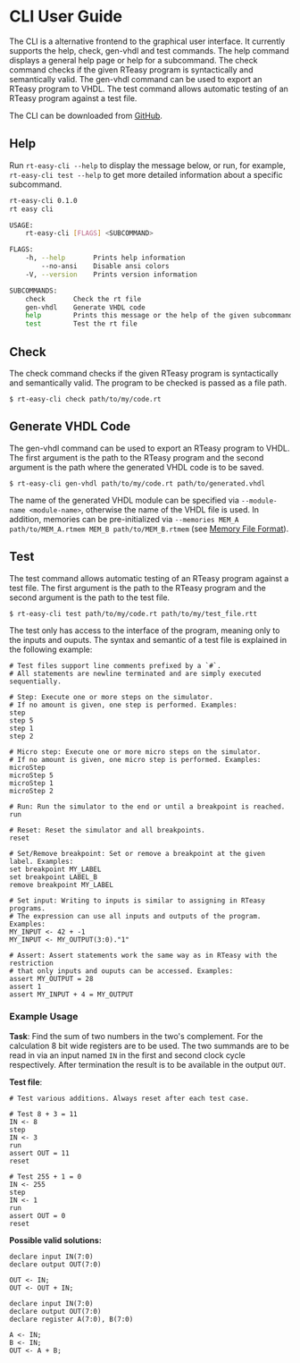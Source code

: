 # CLI User Guide

The CLI is a alternative frontend to the graphical user interface. It currently supports the help, check, gen-vhdl and test commands. The help command displays a general help page or help for a subcommand. The check command checks if the given RTeasy program is syntactically and semantically valid. The gen-vhdl command can be used to export an RTeasy program to VHDL. The test command allows automatic testing of an RTeasy program against a test file.

The CLI can be downloaded from [GitHub](https://github.com/iti-luebeck/rteasy-online/releases).

## Help

Run `rt-easy-cli --help` to display the message below, or run, for example, `rt-easy-cli test --help` to get more detailed information about a specific subcommand.

```bash
rt-easy-cli 0.1.0
rt easy cli

USAGE:
    rt-easy-cli [FLAGS] <SUBCOMMAND>

FLAGS:
    -h, --help       Prints help information
        --no-ansi    Disable ansi colors
    -V, --version    Prints version information

SUBCOMMANDS:
    check       Check the rt file
    gen-vhdl    Generate VHDL code
    help        Prints this message or the help of the given subcommand(s)
    test        Test the rt file
```

## Check

The check command checks if the given RTeasy program is syntactically and semantically valid. The program to be checked is passed as a file path.

```shell
$ rt-easy-cli check path/to/my/code.rt
```

## Generate VHDL Code

The gen-vhdl command can be used to export an RTeasy program to VHDL. The first argument is the path to the RTeasy program and the second argument is the path where the generated VHDL code is to be saved.

```shell
$ rt-easy-cli gen-vhdl path/to/my/code.rt path/to/generated.vhdl
```

The name of the generated VHDL module can be specified via `--module-name <module-name>`, otherwise the name of the VHDL file is used. In addition, memories can be pre-initialized via `--memories MEM_A path/to/MEM_A.rtmem MEM_B path/to/MEM_B.rtmem` (see [Memory File Format](../advanced/memory-file-format.md)).

## Test

The test command allows automatic testing of an RTeasy program against a test file. The first argument is the path to the RTeasy program and the second argument is the path to the test file.

```shell
$ rt-easy-cli test path/to/my/code.rt path/to/my/test_file.rtt
```

The test only has access to the interface of the program, meaning only to the inputs and ouputs. The syntax and semantic of a test file is explained in the following example:

```rteasy,ignore
# Test files support line comments prefixed by a `#`.
# All statements are newline terminated and are simply executed sequentially.

# Step: Execute one or more steps on the simulator.
# If no amount is given, one step is performed. Examples:
step
step 5
step 1
step 2

# Micro step: Execute one or more micro steps on the simulator.
# If no amount is given, one micro step is performed. Examples:
microStep
microStep 5
microStep 1
microStep 2

# Run: Run the simulator to the end or until a breakpoint is reached.
run

# Reset: Reset the simulator and all breakpoints.
reset

# Set/Remove breakpoint: Set or remove a breakpoint at the given label. Examples:
set breakpoint MY_LABEL
set breakpoint LABEL_B
remove breakpoint MY_LABEL

# Set input: Writing to inputs is similar to assigning in RTeasy programs.
# The expression can use all inputs and outputs of the program. Examples:
MY_INPUT <- 42 + -1
MY_INPUT <- MY_OUTPUT(3:0)."1"

# Assert: Assert statements work the same way as in RTeasy with the restriction
# that only inputs and ouputs can be accessed. Examples:
assert MY_OUTPUT = 28
assert 1
assert MY_INPUT + 4 = MY_OUTPUT
```

### Example Usage

**Task**: Find the sum of two numbers in the two's complement. For the calculation 8 bit wide registers are to be used. The two summands are to be read in via an input named `IN` in the first and second clock cycle respectively. After termination the result is to be available in the output `OUT`.

**Test file**:

```rteasy,ignore
# Test various additions. Always reset after each test case.

# Test 8 + 3 = 11
IN <- 8
step
IN <- 3
run
assert OUT = 11
reset

# Test 255 + 1 = 0
IN <- 255
step
IN <- 1
run
assert OUT = 0
reset
```

**Possible valid solutions:**

```rteasy
declare input IN(7:0)
declare output OUT(7:0)

OUT <- IN;
OUT <- OUT + IN;
```

```rteasy
declare input IN(7:0)
declare output OUT(7:0)
declare register A(7:0), B(7:0)

A <- IN;
B <- IN;
OUT <- A + B;
```

